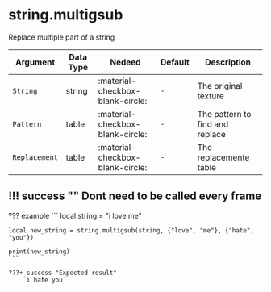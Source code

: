 # string.multigsub
Replace multiple part of a string

| Argument              | Data Type                            | Nedeed                    | Default         | Description
| ----------------------| ------------------------------------ | ------------------------- |-----------------|-------------
| `String`                | string | :material-checkbox-blank-circle: | `-` | The original texture
| `Pattern`                | table | :material-checkbox-blank-circle: | `-` | The pattern to find and replace
| `Replacement`                | table | :material-checkbox-blank-circle: | `-` | The replacemente table

!!! success ""
    Dont need to be called every frame
---
??? example
    ```
    local string = "i love me"

    local new_string = string.multigsub(string, {"love", "me"}, {"hate", "you"})

    print(new_string)
    ```

    ???+ success "Expected result"
        `i hate you`
